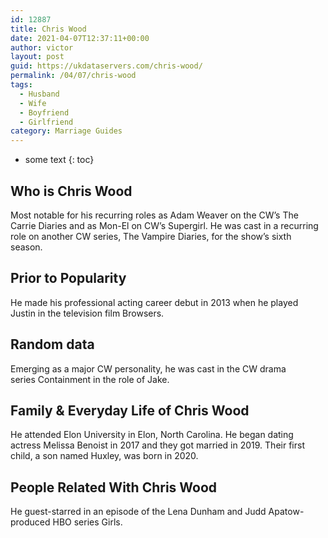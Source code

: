 ```yaml
---
id: 12887
title: Chris Wood
date: 2021-04-07T12:37:11+00:00
author: victor
layout: post
guid: https://ukdataservers.com/chris-wood/
permalink: /04/07/chris-wood
tags:
  - Husband
  - Wife
  - Boyfriend
  - Girlfriend
category: Marriage Guides
---
```


* some text
{: toc}


## Who is Chris Wood



Most notable for his recurring roles as Adam Weaver on the CW&#8217;s The Carrie Diaries and as Mon-El on CW&#8217;s Supergirl. He was cast in a recurring role on another CW series, The Vampire Diaries, for the show&#8217;s sixth season. 

                
                
                
## Prior to Popularity



He made his professional acting career debut in 2013 when he played Justin in the television film Browsers. 

                
                
                
## Random data



Emerging as a major CW personality, he was cast in the CW drama series Containment in the role of Jake. 

                
                
                
## Family & Everyday Life of Chris Wood



He attended Elon University in Elon, North Carolina. He began dating actress Melissa Benoist in 2017 and they got married in 2019. Their first child, a son named Huxley, was born in 2020.

                
                
                
## People Related With Chris Wood



He guest-starred in an episode of the Lena Dunham and Judd Apatow-produced HBO series Girls. 

                
              
            
          
          
          